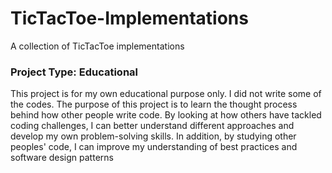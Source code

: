 # TicTacToe-Implementations
A collection of TicTacToe implementations

### Project Type: Educational
This project is for my own educational purpose only. I did not write some of the codes. The purpose of this project is to learn the thought process behind how other people write code. By looking at how others have tackled coding challenges, I can better understand different approaches and develop my own problem-solving skills. In addition, by studying other peoples' code, I can improve my understanding of best practices and software design patterns
